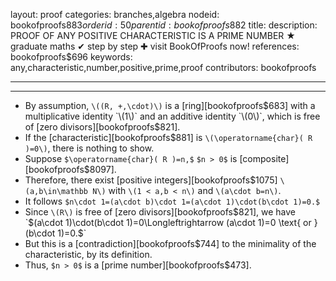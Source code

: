layout: proof
categories: branches,algebra
nodeid: bookofproofs$883
orderid: 50
parentid: bookofproofs$882
title: 
description: PROOF OF ANY POSITIVE CHARACTERISTIC IS A PRIME NUMBER &#9733; graduate maths &#10004; step by step &#10010; visit BookOfProofs now!
references: bookofproofs$696
keywords: any,characteristic,number,positive,prime,proof
contributors: bookofproofs

---


---

* By assumption, `\((R, +,\cdot)\)` is a [ring][bookofproofs$683] with a multiplicative identity `\(1\)` and an additive identity `\(0\)`, which is free of [zero divisors][bookofproofs$821].
* If the [characteristic][bookofproofs$881] is `\(\operatorname{char}( R )=0\)`, there is nothing to show. 
* Suppose `$\operatorname{char}( R )=n,$` `$n > 0$` is [composite][bookofproofs$8097].
* Therefore, there exist [positive integers][bookofproofs$1075] `\(a,b\in\mathbb N\)` with `\(1 < a,b < n\)` and `\(a\cdot b=n\)`. 
* It follows `$n\cdot 1=(a\cdot b)\cdot 1=(a\cdot 1)\cdot(b\cdot 1)=0.$`
* Since `\(R\)` is free of [zero divisors][bookofproofs$821], we have  `$(a\cdot 1)\cdot(b\cdot 1)=0\Longleftrightarrow (a\cdot 1)=0 \text{ or } (b\cdot 1)=0.$` 
* But this is a [contradiction][bookofproofs$744] to the minimality of the characteristic, by its definition.
* Thus, `$n > 0$` is a [prime number][bookofproofs$473].